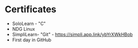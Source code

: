 # Certificates
* SoloLearn - "C"
* NDG Linux
* SimpliLearn- "Git" - https://simpli.app.link/ybYrXWkHBob
* First day in GitHub
